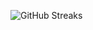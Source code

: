 ![GitHub Streaks](https://github-streaks-mqc9.onrender.com/streak/happilli/image?theme=midnight&cache_bust=1743530223&lang=ja)
